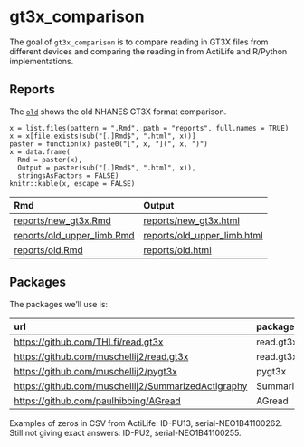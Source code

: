 
<!-- README.md is generated from README.Rmd. Please edit that file -->

# gt3x\_comparison

<!-- badges: start -->
<!-- badges: end -->

The goal of `gt3x_comparison` is to compare reading in GT3X files from
different devices and comparing the reading in from ActiLife and
R/Python implementations.

## Reports

The [`old`](reports/old.html) shows the old NHANES GT3X format
comparison.

    x = list.files(pattern = ".Rmd", path = "reports", full.names = TRUE)
    x = x[file.exists(sub("[.]Rmd$", ".html", x))]
    paster = function(x) paste0("[", x, "](", x, ")")
    x = data.frame(
      Rmd = paster(x),
      Output = paster(sub("[.]Rmd$", ".html", x)),
      stringsAsFactors = FALSE)
    knitr::kable(x, escape = FALSE)

| Rmd                                                        | Output                                                       |
|:-----------------------------------------------------------|:-------------------------------------------------------------|
| [reports/new\_gt3x.Rmd](reports/new_gt3x.Rmd)              | [reports/new\_gt3x.html](reports/new_gt3x.html)              |
| [reports/old\_upper\_limb.Rmd](reports/old_upper_limb.Rmd) | [reports/old\_upper\_limb.html](reports/old_upper_limb.html) |
| [reports/old.Rmd](reports/old.Rmd)                         | [reports/old.html](reports/old.html)                         |

## Packages

The packages we’ll use is:

| url                                                                                                                               | package              |
|:----------------------------------------------------------------------------------------------------------------------------------|:---------------------|
| <a href="https://github.com/THLfi/read.gt3x" class="uri">https://github.com/THLfi/read.gt3x</a>                                   | read.gt3x            |
| <a href="https://github.com/muschellij2/read.gt3x" class="uri">https://github.com/muschellij2/read.gt3x</a>                       | read.gt3x            |
| <a href="https://github.com/muschellij2/pygt3x" class="uri">https://github.com/muschellij2/pygt3x</a>                             | pygt3x               |
| <a href="https://github.com/muschellij2/SummarizedActigraphy" class="uri">https://github.com/muschellij2/SummarizedActigraphy</a> | SummarizedActigraphy |
| <a href="https://github.com/paulhibbing/AGread" class="uri">https://github.com/paulhibbing/AGread</a>                             | AGread               |

Examples of zeros in CSV from ActiLife: ID-PU13, serial-NEO1B41100262.
Still not giving exact answers: ID-PU2, serial-NEO1B41100255.
